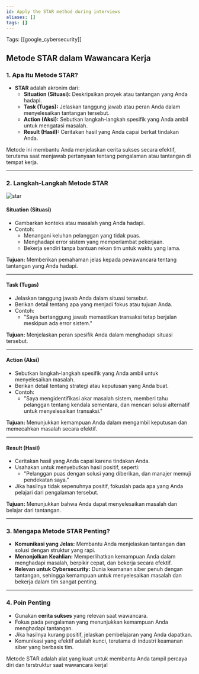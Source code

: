 ```yaml
---
id: Apply the STAR method during interviews
aliases: []
tags: []
---
```


Tags: [[google_cybersecurity]]

## Metode STAR dalam Wawancara Kerja

### 1. **Apa Itu Metode STAR?**

- **STAR** adalah akronim dari:
  - **Situation (Situasi):** Deskripsikan proyek atau tantangan yang Anda hadapi.
  - **Task (Tugas):** Jelaskan tanggung jawab atau peran Anda dalam menyelesaikan tantangan tersebut.
  - **Action (Aksi):** Sebutkan langkah-langkah spesifik yang Anda ambil untuk mengatasi masalah.
  - **Result (Hasil):** Ceritakan hasil yang Anda capai berkat tindakan Anda.

Metode ini membantu Anda menjelaskan cerita sukses secara efektif, terutama saat menjawab pertanyaan tentang pengalaman atau tantangan di tempat kerja.

---

### 2. **Langkah-Langkah Metode STAR**

![star](https://d3c33hcgiwev3.cloudfront.net/imageAssetProxy.v1/GR0DcSMDQAiwOTQ-eBDp3A_eed6d448f9fb4a399d6fcedc83220ee1_Hqif2lj67KlWdGOaGxhCFBtn3el-VBVhqZMJkc2egIJTgCMGAjklJF4a5K-r8a7E-m2HE_sI-PbXQV72ACjhJoqEVKORrU1WJYUmHgN7RwQk8D79N0c-nG06AwULFtWBN8cCs8ALWcKZqfKa5ZCodbWyR_Km3wKVU7wBWgFctUzeiDsFKENSGj5s8zhaR-s?expiry=1737331200000&hmac=KajQpdrGhhzbZbchsrTmOwEUk8LwAvgBXmWABifua2k)

#### **Situation (Situasi)**

- Gambarkan konteks atau masalah yang Anda hadapi.
- Contoh:
  - Menangani keluhan pelanggan yang tidak puas.
  - Menghadapi error sistem yang memperlambat pekerjaan.
  - Bekerja sendiri tanpa bantuan rekan tim untuk waktu yang lama.

**Tujuan:** Memberikan pemahaman jelas kepada pewawancara tentang tantangan yang Anda hadapi.

---

#### **Task (Tugas)**

- Jelaskan tanggung jawab Anda dalam situasi tersebut.
- Berikan detail tentang apa yang menjadi fokus atau tujuan Anda.
- Contoh:
  - "Saya bertanggung jawab memastikan transaksi tetap berjalan meskipun ada error sistem."

**Tujuan:** Menjelaskan peran spesifik Anda dalam menghadapi situasi tersebut.

---

#### **Action (Aksi)**

- Sebutkan langkah-langkah spesifik yang Anda ambil untuk menyelesaikan masalah.
- Berikan detail tentang strategi atau keputusan yang Anda buat.
- Contoh:
  - "Saya mengidentifikasi akar masalah sistem, memberi tahu pelanggan tentang kendala sementara, dan mencari solusi alternatif untuk menyelesaikan transaksi."

**Tujuan:** Menunjukkan kemampuan Anda dalam mengambil keputusan dan memecahkan masalah secara efektif.

---

#### **Result (Hasil)**

- Ceritakan hasil yang Anda capai karena tindakan Anda.
- Usahakan untuk menyebutkan hasil positif, seperti:
  - "Pelanggan puas dengan solusi yang diberikan, dan manajer memuji pendekatan saya."
- Jika hasilnya tidak sepenuhnya positif, fokuslah pada apa yang Anda pelajari dari pengalaman tersebut.

**Tujuan:** Menunjukkan bahwa Anda dapat menyelesaikan masalah dan belajar dari tantangan.

---

### 3. **Mengapa Metode STAR Penting?**

- **Komunikasi yang Jelas:** Membantu Anda menjelaskan tantangan dan solusi dengan struktur yang rapi.
- **Menonjolkan Keahlian:** Memperlihatkan kemampuan Anda dalam menghadapi masalah, berpikir cepat, dan bekerja secara efektif.
- **Relevan untuk Cybersecurity:** Dunia keamanan siber penuh dengan tantangan, sehingga kemampuan untuk menyelesaikan masalah dan bekerja dalam tim sangat penting.

---

### 4. **Poin Penting**

- Gunakan **cerita sukses** yang relevan saat wawancara.
- Fokus pada pengalaman yang menunjukkan kemampuan Anda menghadapi tantangan.
- Jika hasilnya kurang positif, jelaskan pembelajaran yang Anda dapatkan.
- Komunikasi yang efektif adalah kunci, terutama di industri keamanan siber yang berbasis tim.

Metode STAR adalah alat yang kuat untuk membantu Anda tampil percaya diri dan terstruktur saat wawancara kerja!
